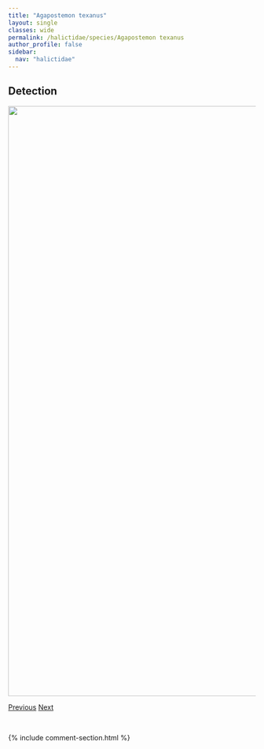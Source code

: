 ```yaml
---
title: "Agapostemon texanus"
layout: single
classes: wide
permalink: /halictidae/species/Agapostemon texanus
author_profile: false
sidebar:
  nav: "halictidae"
---
```


<h2>Detection</h2>

<a href="/ANBC/assets/figures/species/Agapostemon texanus/range-map.png">
<img src="/ANBC/assets/figures/species/Agapostemon texanus/range-map.png" height = "1200" width = "800">
</a>

<a href="/profiles/species/Agapostemon obliquus" class="pagination--pager" title="PreviousName">Previous</a> <a href="/profiles/species/Agapostemon virescens" class="pagination--pager" title="NextName">Next</a>

<p>&nbsp;</p>

{% include comment-section.html %}
